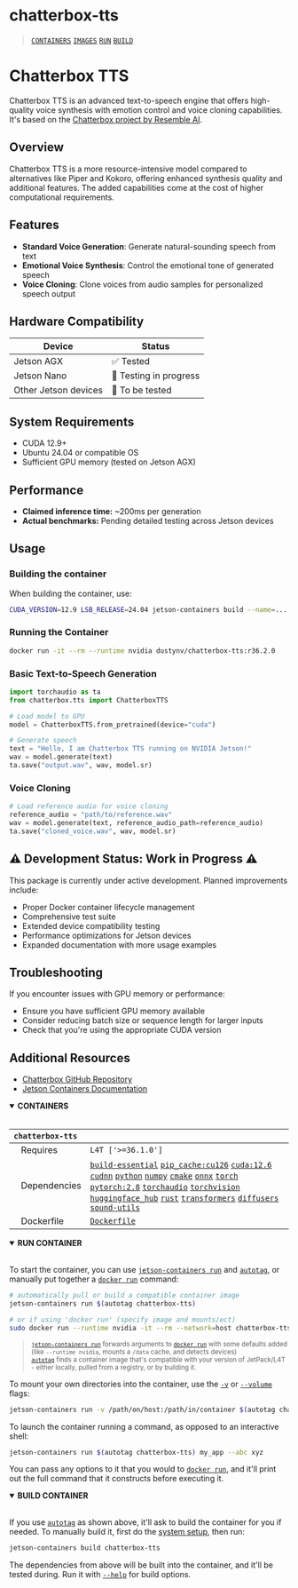 # chatterbox-tts

> [`CONTAINERS`](#user-content-containers) [`IMAGES`](#user-content-images) [`RUN`](#user-content-run) [`BUILD`](#user-content-build)

# Chatterbox TTS

Chatterbox TTS is an advanced text-to-speech engine that offers high-quality voice synthesis with emotion control and voice cloning capabilities. It's based on the [Chatterbox project by Resemble AI](https://github.com/resemble-ai/chatterbox).

## Overview

Chatterbox TTS is a more resource-intensive model compared to alternatives like Piper and Kokoro, offering enhanced synthesis quality and additional features. The added capabilities come at the cost of higher computational requirements.

## Features

- **Standard Voice Generation**: Generate natural-sounding speech from text
- **Emotional Voice Synthesis**: Control the emotional tone of generated speech
- **Voice Cloning**: Clone voices from audio samples for personalized speech output

## Hardware Compatibility

| Device | Status |
|--------|--------|
| Jetson AGX | ✅ Tested |
| Jetson Nano | 🔄 Testing in progress |
| Other Jetson devices | 📝 To be tested |

## System Requirements

- CUDA 12.9+
- Ubuntu 24.04 or compatible OS
- Sufficient GPU memory (tested on Jetson AGX)

## Performance

- **Claimed inference time:** ~200ms per generation
- **Actual benchmarks:** Pending detailed testing across Jetson devices

## Usage

### Building the container

When building the container, use:
```bash
CUDA_VERSION=12.9 LSB_RELEASE=24.04 jetson-containers build --name=... chatterbox-tts 
```


### Running the Container

```bash
docker run -it --rm --runtime nvidia dustynv/chatterbox-tts:r36.2.0
```

### Basic Text-to-Speech Generation

```python
import torchaudio as ta
from chatterbox.tts import ChatterboxTTS

# Load model to GPU
model = ChatterboxTTS.from_pretrained(device="cuda")

# Generate speech
text = "Hello, I am Chatterbox TTS running on NVIDIA Jetson!"
wav = model.generate(text)
ta.save("output.wav", wav, model.sr)
```

### Voice Cloning

```python
# Load reference audio for voice cloning
reference_audio = "path/to/reference.wav"
wav = model.generate(text, reference_audio_path=reference_audio)
ta.save("cloned_voice.wav", wav, model.sr)
```

## ⚠️ Development Status: Work in Progress ⚠️

This package is currently under active development. Planned improvements include:

- Proper Docker container lifecycle management
- Comprehensive test suite
- Extended device compatibility testing
- Performance optimizations for Jetson devices
- Expanded documentation with more usage examples

## Troubleshooting

If you encounter issues with GPU memory or performance:
- Ensure you have sufficient GPU memory available
- Consider reducing batch size or sequence length for larger inputs
- Check that you're using the appropriate CUDA version

## Additional Resources

- [Chatterbox GitHub Repository](https://github.com/resemble-ai/chatterbox)
- [Jetson Containers Documentation](https://github.com/dusty-nv/jetson-containers)


<details open>
<summary><b><a id="containers">CONTAINERS</a></b></summary>
<br>

| **`chatterbox-tts`** | |
| :-- | :-- |
| &nbsp;&nbsp;&nbsp;Requires | `L4T ['>=36.1.0']` |
| &nbsp;&nbsp;&nbsp;Dependencies | [`build-essential`](/packages/build/build-essential) [`pip_cache:cu126`](/packages/cuda/cuda) [`cuda:12.6`](/packages/cuda/cuda) [`cudnn`](/packages/cuda/cudnn) [`python`](/packages/build/python) [`numpy`](/packages/numeric/numpy) [`cmake`](/packages/build/cmake/cmake_pip) [`onnx`](/packages/ml/onnx) [`torch`](/packages/pytorch) [`pytorch:2.8`](/packages/pytorch) [`torchaudio`](/packages/pytorch/torchaudio) [`torchvision`](/packages/pytorch/torchvision) [`huggingface_hub`](/packages/llm/huggingface_hub) [`rust`](/packages/build/rust) [`transformers`](/packages/llm/transformers) [`diffusers`](/packages/diffusion/diffusers) [`sound-utils`](/packages/multimedia/sound-utils) |
| &nbsp;&nbsp;&nbsp;Dockerfile | [`Dockerfile`](Dockerfile) |

</details>

<details open>
<summary><b><a id="run">RUN CONTAINER</a></b></summary>
<br>

To start the container, you can use [`jetson-containers run`](/docs/run.md) and [`autotag`](/docs/run.md#autotag), or manually put together a [`docker run`](https://docs.docker.com/engine/reference/commandline/run/) command:
```bash
# automatically pull or build a compatible container image
jetson-containers run $(autotag chatterbox-tts)

# or if using 'docker run' (specify image and mounts/ect)
sudo docker run --runtime nvidia -it --rm --network=host chatterbox-tts:36.4.0

```
> <sup>[`jetson-containers run`](/docs/run.md) forwards arguments to [`docker run`](https://docs.docker.com/engine/reference/commandline/run/) with some defaults added (like `--runtime nvidia`, mounts a `/data` cache, and detects devices)</sup><br>
> <sup>[`autotag`](/docs/run.md#autotag) finds a container image that's compatible with your version of JetPack/L4T - either locally, pulled from a registry, or by building it.</sup>

To mount your own directories into the container, use the [`-v`](https://docs.docker.com/engine/reference/commandline/run/#volume) or [`--volume`](https://docs.docker.com/engine/reference/commandline/run/#volume) flags:
```bash
jetson-containers run -v /path/on/host:/path/in/container $(autotag chatterbox-tts)
```
To launch the container running a command, as opposed to an interactive shell:
```bash
jetson-containers run $(autotag chatterbox-tts) my_app --abc xyz
```
You can pass any options to it that you would to [`docker run`](https://docs.docker.com/engine/reference/commandline/run/), and it'll print out the full command that it constructs before executing it.
</details>
<details open>
<summary><b><a id="build">BUILD CONTAINER</b></summary>
<br>

If you use [`autotag`](/docs/run.md#autotag) as shown above, it'll ask to build the container for you if needed.  To manually build it, first do the [system setup](/docs/setup.md), then run:
```bash
jetson-containers build chatterbox-tts
```
The dependencies from above will be built into the container, and it'll be tested during.  Run it with [`--help`](/jetson_containers/build.py) for build options.
</details>

